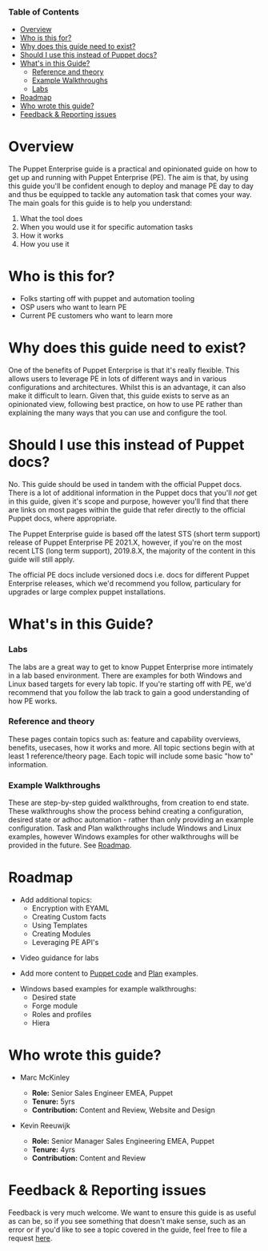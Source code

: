 <div class="tocoutline">

### Table of Contents

<div class="toc">

- [Overview](#overview)
- [Who is this for?](#who-is-this-for)
- [Why does this guide need to exist?](#why-does-this-guide-need-to-exist)
- [Should I use this instead of Puppet docs?](#should-i-use-this-instead-of-puppet-docs)
- [What's in this Guide?](#whats-in-this-guide)
    - [Reference and theory](#reference-and-theory)
    - [Example Walkthroughs](#example-walkthroughs)
    - [Labs](#labs)
- [Roadmap](#roadmap)
- [Who wrote this guide?](#who-wrote-this-guide)
- [Feedback & Reporting issues](#feedback--reporting-issues)

</div>

</div>

# Overview<a href="#overview" aria-hidden="true"></a>
The Puppet Enterprise guide is a practical and opinionated guide on how to get up and running with Puppet Enterprise (PE). The aim is that, by using this guide you'll be confident enough to deploy and manage PE day to day and thus be equipped to tackle any automation task that comes your way. The main goals for this guide is to help you understand:

1. What the tool does
2. When you would use it for specific automation tasks
3. How it works
4. How you use it 

# Who is this for?<a href="#who-is-this-for" aria-hidden="true"></a>

* Folks starting off with puppet and automation tooling
* OSP users who want to learn PE
* Current PE customers who want to learn more

# Why does this guide need to exist?<a href="#why-does-this-guide-need-to-exist" aria-hidden="true"></a>

One of the benefits of Puppet Enterprise is that it's really flexible. This allows users to leverage PE in lots of different ways and in various configurations and architectures. Whilst this is an advantage, it can also make it difficult to learn. Given that, this guide exists to serve as an opinionated view, following best practice, on how to use PE rather than explaining the many ways that you can use and configure the tool. 

# Should I use this instead of Puppet docs?<a href="#should-i-use-this-instead-of-puppet-docs" aria-hidden="true"></a>

No. This guide should be used in tandem with the official Puppet docs. There is a lot of additional information in the Puppet docs that you'll _not_ get in this guide, given it's scope and purpose, however you'll find that there are links on most pages within the guide that refer directly to the official Puppet docs, where appropriate.

The Puppet Enterprise guide is based off the latest STS (short term support) release of Puppet Enterprise PE 2021.X, however, if you're on the most recent LTS (long term support), 2019.8.X, the majority of the content in this guide will still apply. 

The official PE docs include versioned docs i.e. docs for different Puppet Enterprise releases, which we'd recommend you follow, particulary for upgrades or large complex puppet installations.


# What's in this Guide?<a href="#whats-in-this-guide" aria-hidden="true"></a>

### Labs<a href="#labs" aria-hidden="true"></a>
The labs are a great way to get to know Puppet Enterprise more intimately in a lab based environment. There are examples for both Windows and Linux based targets for every lab topic. If you're starting off with PE, we'd recommend that you follow the lab track to gain a good understanding of how PE works.

### Reference and theory<a href="#reference-and-theory" aria-hidden="true"></a>
 
These pages contain topics such as: feature and capability overviews, benefits, usecases, how it works and more. All topic sections begin with at least 1 reference/theory page. Each topic will include some basic "how to" information.

### Example Walkthroughs<a href="#example-walkthroughs" aria-hidden="true"></a>
These are step-by-step guided walkthroughs, from creation to end state. These walkthroughs show the process behind creating a configuration, desired state or adhoc automation - rather than only providing an example configuration. Task and Plan walkthroughs include Windows and Linux examples, however Windows examples for other walkthroughs will be provided in the future. See [Roadmap](#roadmap).


# Roadmap<a href="#roadmap" aria-hidden="true"></a>

* Add additional topics:
  * Encryption with EYAML
  * Creating Custom facts
  * Using Templates
  * Creating Modules
  * Leveraging PE API's


- Video guidance for labs 

* Add more content to <a href="https://github.com/kinners00/puppet-examples/tree/production/examples/puppet-code" target="_blank">Puppet code</a> and <a href="https://github.com/kinners00/puppet-examples/tree/production/examples/plans" target="_blank">Plan</a> examples.

- Windows based examples for example walkthroughs:
    - Desired state
    - Forge module
    - Roles and profiles
    - Hiera 





# Who wrote this guide?<a href="#who-wrote-this-guide" aria-hidden="true"></a>

* Marc McKinley
  - **Role:** Senior Sales Engineer EMEA, Puppet
  - **Tenure:** 5yrs 
  - **Contribution:** Content and Review, Website and Design


* Kevin Reeuwijk
  - **Role:** Senior Manager Sales Engineering EMEA, Puppet
  - **Tenure:** 4yrs 
  - **Contribution:** Content and Review


# Feedback & Reporting issues<a href="#feedback--reporting-issues" aria-hidden="true"></a>
Feedback is very much welcome. We want to ensure this guide is as useful as can be, so if you see something that doesn't make sense, such as an error or if you'd like to see a topic covered in the guide, feel free to file a request <a href="https://github.com/kinners00/puppet-enterprise-guide/issues" target="_blank">here</a>.